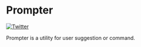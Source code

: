 # Prompter

[![Twitter](https://img.shields.io/badge/twitter-@Rohit_Kotian-blue.svg?style=flat)](https://twitter.com/rohit_kotian01)

Prompter is a utility for user suggestion or command.

